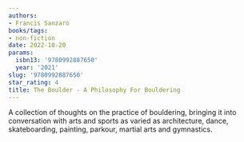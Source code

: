 ```yaml
---
authors:
- Francis Sanzaro
books/tags:
- non-fiction
date: 2022-10-20
params:
  isbn13: '9780992887650'
  year: '2021'
slug: '9780992887650'
star_rating: 4
title: The Boulder - A Philosophy For Bouldering
---
```


A collection of thoughts on the practice of bouldering, bringing it into conversation with arts and sports as varied as architecture, dance, skateboarding, painting, parkour, martial arts and gymnastics.

<!--more-->
